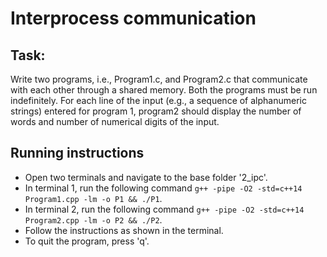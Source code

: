 # Interprocess communication

## Task: 
Write two programs, i.e., Program1.c, and Program2.c that communicate with each other through a shared memory. Both the programs must be run indefinitely. For each line of the input (e.g., a sequence of alphanumeric strings) entered for program 1, program2 should display the number of words and number of numerical digits of the input.

## Running instructions
* Open two terminals and navigate to the base folder '2_ipc'.
* In terminal 1, run the following command ```g++ -pipe -O2 -std=c++14 Program1.cpp -lm -o P1 && ./P1```.
* In terminal 2, run the following command ```g++ -pipe -O2 -std=c++14 Program2.cpp -lm -o P2 && ./P2```.
* Follow the instructions as shown in the terminal.
* To quit the program, press 'q'.
